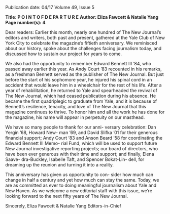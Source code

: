 Publication date: 04/17
Volume 49, Issue 5

**Title:  P O I N T  O F  D E PA R T U R E**
**Author: Eliza Fawcett & Natalie Yang**
**Page number(s): 4**

Dear readers:
Earlier this month, nearly one hundred of The New 
Journal’s editors and writers, both past and present, 
gathered at the Yale Club of New York City to celebrate 
the magazine’s fiftieth anniversary. We reminisced 
about our history, spoke about the challenges facing 
journalism today, and discussed how to sustain our 
project for years to come.

We also had the opportunity to remember Edward 
Bennett III ’84, who passed away earlier this year. As 
Andy Court ’83 recounted in his remarks, as a freshman 
Bennett served as the publisher of The New Journal. 
But just before the start of his sophomore year, he 
injured his spinal cord in an accident that would leave 
him in a wheelchair for the rest of his life. After a year 
of rehabilitation, he returned to Yale and spearheaded 
the revival of The New Journal, which had ceased 
publication during his absence. He became the first 
quadriplegic to graduate from Yale, and it is because 
of Bennett’s resilience, tenacity, and love of The New 
Journal that this magazine continues to thrive. To honor 
him and all the work he has done for the magazine, his 
name will appear in perpetuity on our masthead.

We have so many people to thank for our anni-
versary celebration: Dan Yergin ’68, Howard New-
man ’69, and David Slifka ’01 for their generous 
financial support; Andy Court ‘83 and Anson Beard 
’58 for coordinating the Edward Bennett III Memo-
rial Fund, which will be used to support future New 
Journal investigative reporting projects; our board 
of directors, who have been ever generous with 
their time and support; and finally, Elena Saave-
dra-Buckley, Isabelle Taft, and Spencer Bokat-Lin-
dell, for dreaming up the reunion and turning it into 
a reality.

This anniversary has given us opportunity to con-
sider how much can change in half a century and 
yet how much can stay the same. Today, we are as 
committed as ever to doing meaningful journalism 
about Yale and New Haven. As we welcome a new 
editorial staff with this issue, we’re looking forward 
to the next fifty years of The New Journal.

Sincerely,
Eliza Fawcett & Natalie Yang
Editors-in-Chief